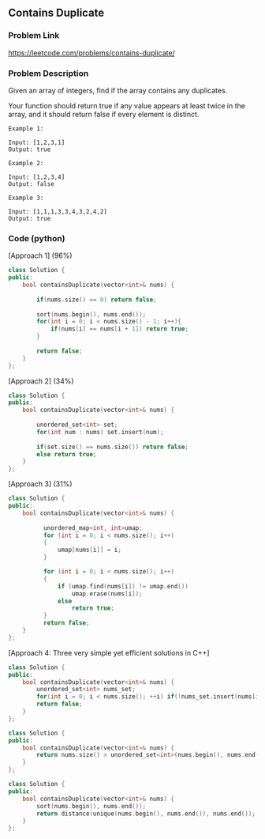 ## Contains Duplicate

### Problem Link

https://leetcode.com/problems/contains-duplicate/

### Problem Description 

Given an array of integers, find if the array contains any duplicates.

Your function should return true if any value appears at least twice in the array, and it should return false if every element is distinct.

```
Example 1:

Input: [1,2,3,1]
Output: true

```

```
Example 2:

Input: [1,2,3,4]
Output: false

```

```
Example 3:

Input: [1,1,1,3,3,4,3,2,4,2]
Output: true

```

### Code (python)

[Approach 1] (96%) 

```c++
class Solution {
public:
    bool containsDuplicate(vector<int>& nums) {
        
        if(nums.size() == 0) return false;
        
        sort(nums.begin(), nums.end());
        for(int i = 0; i < nums.size() - 1; i++){
            if(nums[i] == nums[i + 1]) return true;
        }
        
        return false;
    }
};
```

[Approach 2] (34%) 

```c++
class Solution {
public:
    bool containsDuplicate(vector<int>& nums) {
        
        unordered_set<int> set;
        for(int num : nums) set.insert(num);
        
        if(set.size() == nums.size()) return false;
        else return true;
    }
};
```

[Approach 3] (31%)

```c++
class Solution {
public:
    bool containsDuplicate(vector<int>& nums) {
        
          unordered_map<int, int>umap;
          for (int i = 0; i < nums.size(); i++)
          {
              umap[nums[i]] = i;
          }

          for (int i = 0; i < nums.size(); i++)
          {
              if (umap.find(nums[i]) != umap.end())
                  umap.erase(nums[i]);
              else
                  return true;
          }
          return false;
    }
};

```

[Approach 4: Three very simple yet efficient solutions in C++]

```c++
class Solution {
public:
    bool containsDuplicate(vector<int>& nums) {
        unordered_set<int> nums_set;
        for(int i = 0; i < nums.size(); ++i) if(!nums_set.insert(nums[i]).second) return true;
        return false;
    }
};
```

```c++
class Solution {
public:
    bool containsDuplicate(vector<int>& nums) {
        return nums.size() > unordered_set<int>(nums.begin(), nums.end()).size();
    }
};
```

```c++
class Solution {
public:
    bool containsDuplicate(vector<int>& nums) {
        sort(nums.begin(), nums.end());
        return distance(unique(nums.begin(), nums.end()), nums.end());
    }
};
```